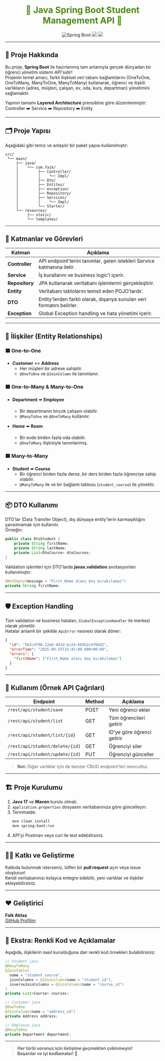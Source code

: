 <h1 align="center" style="color:#4F8A10;">🌟 Java Spring Boot Student Management API 🌟</h1>

<p align="center">
  <img src="https://img.shields.io/badge/Spring%20Boot-2.7.3-brightgreen?style=flat-square&logo=springboot" alt="Spring Boot">
  <img src="https://img.shields.io/badge/Java-17-blue?style=flat-square&logo=java">
  <img src="https://img.shields.io/badge/JPA-Hibernate-yellow?style=flat-square&logo=hibernate">
</p>

---

## 🎯 Proje Hakkında

Bu proje, **Spring Boot** ile hazırlanmış tam anlamıyla gerçek dünyadan bir öğrenci yönetim sistemi API'sidir!  
Projenin temel amacı, farklı ilişkisel veri tabanı bağlantılarını (OneToOne, OneToMany, ManyToOne, ManyToMany) kullanarak, öğrenci ve ilişkili varlıkların (adres, müşteri, çalışan, ev, oda, kurs, departman) yönetimini sağlamaktır.

Yapının tamamı **Layered Architecture** prensibine göre düzenlenmiştir:  
Controller ➡️ Service ➡️ Repository ➡️ Entity

---

## 🗂️ Proje Yapısı

Aşağıdaki gibi temiz ve anlaşılır bir paket yapısı kullanılmıştır:

```
src/
 └── main/
     ├── java/
     │    └── com.faik/
     │         ├── Controller/
     │         │    └── Impl/
     │         ├── Dto/
     │         ├── Entites/
     │         ├── exception/
     │         ├── Repository/
     │         ├── Services/
     │         │    └── Impl/
     │         └── Starter/
     └── resources/
          ├── static/
          └── templates/
```

---

## 🧩 Katmanlar ve Görevleri

| Katman      | Açıklama |
|-------------|----------|
| **Controller** | API endpoint'lerini tanımlar, gelen istekleri Service katmanına iletir. |
| **Service** | İş kurallarını ve business logic'i içerir. |
| **Repository** | JPA kullanarak veritabanı işlemlerini gerçekleştirir. |
| **Entity** | Veritabanı tablolarını temsil eden POJO'lardır. |
| **DTO** | Entity'lerden farklı olarak, dışarıya sunulan veri formatını belirler. |
| **Exception** | Global Exception handling ve hata yönetimi içerir. |

---

## 🔗 İlişkiler (Entity Relationships)

### 🟦 One-to-One

- **Customer** ↔️ **Address**
  - Her müşteri bir adrese sahiptir.
  - `@OneToOne` ve `@JoinColumn` ile tanımlanır.

### 🟩 One-to-Many & Many-to-One

- **Department** ⬅️ **Employee**
  - Bir departmanın birçok çalışanı olabilir.
  - `@ManyToOne` ve `@OneToMany` kullanılır.

- **Home** ⬅️ **Room**
  - Bir evde birden fazla oda olabilir.
  - `@OneToMany` ilişkisiyle tanımlanmış.

### 🟦 Many-to-Many

- **Student** ⬌ **Course**
  - Bir öğrenci birden fazla derse, bir ders birden fazla öğrenciye sahip olabilir.
  - `@ManyToMany` ile ve bir bağlantı tablosu (`student_course`) ile yönetilir.

---

## 📦 DTO Kullanımı

DTO'lar (Data Transfer Object), dış dünyaya entity'lerin karmaşıklığını yansıtmamak için kullanılır.  
Örneğin:

```java
public class DtoStudent {
    private String firstName;
    private String lastName;
    private List<DtoCourse> dtoCourses;
}
```

Validation işlemleri için DTO'larda **javax.validation** anotasyonları kullanılmıştır:
```java
@NotEmpty(message = "First_Name alanı boş bırakılamaz")
private String firstName;
```

---

## 🛡️ Exception Handling

Tüm validation ve business hataları, `GlobalExceptionHandler` ile merkezi olarak yönetilir.  
Hatalar anlamlı bir şekilde `ApiError` nesnesi olarak döner:

```json
{
  "id": "5b3c4f66-12e8-4d1d-bc24-6b5b2c4f66d2",
  "errorTime": "2025-09-25T15:45:00.000+00:00",
  "errors": {
    "firstName": ["First_Name alanı boş bırakılamaz"]
  }
}
```

---

## 🚀 Kullanım (Örnek API Çağrıları)

| Endpoint | Method | Açıklama |
|----------|--------|----------|
| `/rest/api/student/save` | POST | Yeni öğrenci ekler |
| `/rest/api/student/list` | GET | Tüm öğrencileri getirir |
| `/rest/api/student/list/{id}` | GET | ID'ye göre öğrenci getirir |
| `/rest/api/student/delete/{id}` | GET | Öğrenciyi siler |
| `/rest/api/student/update/{id}` | PUT | Öğrenciyi günceller |

> **Not:** Diğer varlıklar için de benzer CRUD endpoint'leri mevcuttur.

---

## 🏗️ Proje Kurulumu

1. **Java 17** ve **Maven** kurulu olmalı.
2. `application.properties` dosyasını veritabanınıza göre güncelleyin.
3. Terminalde:
   ```sh
   mvn clean install
   mvn spring-boot:run
   ```
4. API'yi Postman veya curl ile test edebilirsiniz.

---

## 👨‍💻 Katkı ve Geliştirme

Katkıda bulunmak isterseniz, lütfen bir **pull request** açın veya issue oluşturun!  
Kendi veritabanınızı kolayca entegre edebilir, yeni varlıklar ve ilişkiler ekleyebilirsiniz.

---



## ❤️ Geliştirici

**Faik Aktaş**  
[GitHub Profilim](https://github.com/faikaktss)

---

## 🎨 Ekstra: Renkli Kod ve Açıklamalar

Aşağıda, ilişkilerin nasıl kurulduğuna dair renkli kod örnekleri bulabilirsiniz:

```java
// Student.java
@ManyToMany
@JoinTable(
  name = "student_course",
  joinColumns = @JoinColumn(name = "student_id"),
  inverseJoinColumns = @JoinColumn(name = "course_id")
)
private List<Course> courses;
```

```java
// Customer.java
@OneToOne
@JoinColumn(name = "address_id")
private Address address;
```

```java
// Emplooye.java
@ManyToOne
private Department department;
```

---

> **Her türlü sorunuz için iletişime geçmekten çekinmeyin!  
> Başarılar ve iyi kodlamalar! 🚀**
